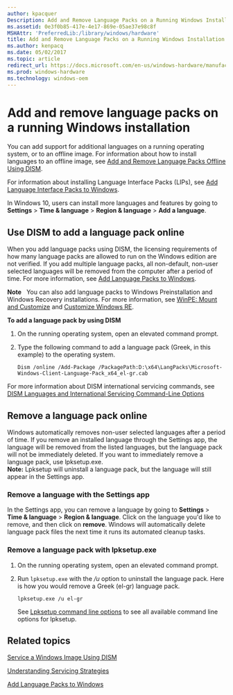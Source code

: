 ```yaml
---
author: kpacquer
Description: Add and Remove Language Packs on a Running Windows Installation
ms.assetid: 0e3f0b85-417e-4e17-869e-05ae37e98c8f
MSHAttr: 'PreferredLib:/library/windows/hardware'
title: Add and Remove Language Packs on a Running Windows Installation
ms.author: kenpacq
ms.date: 05/02/2017
ms.topic: article
redirect_url: https://docs.microsoft.com/en-us/windows-hardware/manufacture/desktop/add-and-remove-language-packs-offline-using-dism
ms.prod: windows-hardware
ms.technology: windows-oem
---
```


# Add and remove language packs on a running Windows installation

You can add support for additional languages on a running operating system, or to an offline image. For information about how to install languages to an offline image, see [Add and Remove Language Packs Offline Using DISM](add-and-remove-language-packs-offline-using-dism.md).

For information about installing Language Interface Packs (LIPs), see [Add Language Interface Packs to Windows](add-language-interface-packs-to-windows.md).

In Windows 10, users can install more languages and features by going to **Settings** &gt; **Time & language** &gt; **Region & language** &gt; **Add a language**. 

## <span id="online"></span><span id="ONLINE"></span>Use DISM to add a language pack online

When you add language packs using DISM, the licensing requirements of how many language packs are allowed to run on the Windows edition are not verified. If you add multiple language packs, all non-default, non-user selected languages will be removed from the computer after a period of time. For more information, see [Add Language Packs to Windows](add-language-packs-to-windows.md).

**Note**  
You can also add language packs to Windows Preinstallation and Windows Recovery installations. For more information, see [WinPE: Mount and Customize](winpe-mount-and-customize.md) and [Customize Windows RE](customize-windows-re.md).

**To add a language pack by using DISM**

1.  On the running operating system, open an elevated command prompt.

2.  Type the following command to add a language pack (Greek, in this example) to the operating system. 

    ```
    Dism /online /Add-Package /PackagePath:D:\x64\LangPacks\Microsoft-Windows-Client-Language-Pack_x64_el-gr.cab
    ```

For more information about DISM international servicing commands, see [DISM Languages and International Servicing Command-Line Options](dism-languages-and-international-servicing-command-line-options.md)

## <span id="online"></span><span id="REMOVE"></span>Remove a language pack online

Windows automatically removes non-user selected languages after a period of time. If you remove an installed language through the Settings app, the language will be removed from the listed languages, but the language pack will not be immediately deleted. If you want to immediately remove a language pack, use lpksetup.exe. <br>**Note:** Lpksetup will uninstall a language pack, but the language will still appear in the Settings app.

### Remove a language with the Settings app

  In the Settings app, you can remove a language by going to **Settings** &gt; **Time & language** &gt; **Region & language**. Click on the language you'd like to remove, and then click on **remove**. Windows will automatically delete language pack files the next time it runs its automated cleanup tasks.

### Remove a language pack with lpksetup.exe

1.  On the running operating system, open an elevated command prompt.

2.  Run `lpksetup.exe` with the */u* option to uninstall the language pack. Here is how you would remove a Greek (el-gr) language pack.

    ```
    lpksetup.exe /u el-gr
    ```
    See [Lpksetup command line options](https://technet.microsoft.com/en-us/library/cc766010(v=ws.10).aspx) to see all available command line options for lpksetup.



## <span id="related_topics"></span>Related topics


[Service a Windows Image Using DISM](service-a-windows-image-using-dism.md)

[Understanding Servicing Strategies](understanding-servicing-strategies.md)

[Add Language Packs to Windows](add-language-packs-to-windows.md)